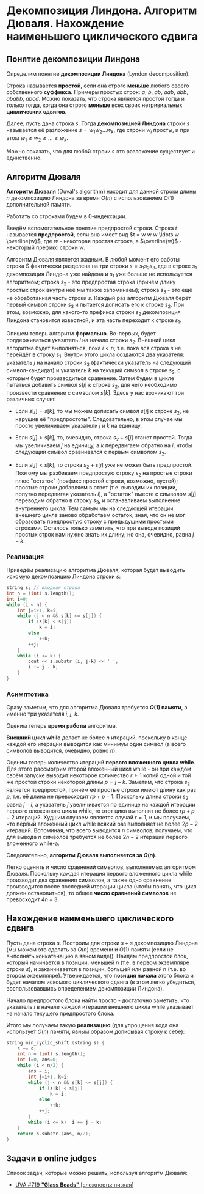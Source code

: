 # Декомпозиция Линдона. Алгоритм Дюваля. Нахождение наименьшего циклического сдвига

## Понятие декомпозиции Линдона

Определим понятие **декомпозиции Линдона** (Lyndon decomposition).

Строка называется **простой**, если она строго **меньше** любого своего собственного **суффикса**. Примеры простых строк: $a$, $b$, $ab$, $aab$, $abb$, $ababb$, $abcd$. Можно показать, что строка является простой тогда и только тогда, когда она строго **меньше** всех своих нетривиальных **циклических сдвигов**.

Далее, пусть дана строка $s$. Тогда **декомпозицией Линдона** строки $s$ называется её разложение $s = w_1 w_2 \ldots w_k$, где строки $w_i$ просты, и при этом $w_1 \ge w_2 \ge \ldots \ge w_k$.

Можно показать, что для любой строки $s$ это разложение существует и единственно.

## Алгоритм Дюваля

**Алгоритм Дюваля** (Duval's algorithm) находит для данной строки длины $n$ декомпозицию Линдона за время $O(n)$ с использованием $O(1)$ дополнительной памяти.

Работать со строками будем в 0-индексации.

Введём вспомогательное понятие предпростой строки. Строка $t$ называется **предпростой**, если она имеет вид $t = w w w \ldots w \overline{w}$, где $w$ - некоторая простая строка, а $\overline{w}$ - некоторый префикс строки $w$.

Алгоритм Дюваля является жадным. В любой момент его работы строка S фактически разделена на три строки $s = s_1 s_2 s_3$, где в строке $s_1$ декомпозиция Линдона уже найдена и $s_1$ уже больше не используется алгоритмом; строка $s_2$ - это предпростая строка (причём длину простых строк внутри неё мы также запоминаем); строка $s_3$ - это ещё не обработанная часть строки $s$. Каждый раз алгоритм Дюваля берёт первый символ строки $s_3$ и пытается дописать его к строке $s_2$. При этом, возможно, для какого-то префикса строки $s_2$ декомпозиция Линдона становится известной, и эта часть переходит к строке $s_1$.

Опишем теперь алгоритм **формально**. Во-первых, будет поддерживаться указатель $i$ на начало строки $s_2$. Внешний цикл алгоритма будет выполняться, пока $i < n$, т.е. пока вся строка $s$ не перейдёт в строку $s_1$. Внутри этого цикла создаются два указателя: указатель $j$ на начало строки $s_3$ (фактически указатель на следующий символ-кандидат) и указатель $k$ на текущий символ в строке $s_2$, с которым будет производиться сравнение. Затем будем в цикле пытаться добавить символ $s[j]$ к строке $s_2$, для чего необходимо произвести сравнение с символом $s[k]$. Здесь у нас возникают три различных случая:

* Если $s[j] = s[k]$, то мы можем дописать символ $s[j]$ к строке $s_2$, не нарушив её "предпростоты". Следовательно, в этом случае мы просто увеличиваем указатели $j$ и $k$ на единицу.

* Если $s[j] > s[k]$, то, очевидно, строка $s_2 + s[j]$ станет простой. Тогда мы увеличиваем $j$ на единицу, а $k$ передвигаем обратно на $i$, чтобы следующий символ сравнивался с первым символом $s_2$.

* Если $s[j] < s[k]$, то строка $s_2+s[j]$ уже не может быть предпростой. Поэтому мы разбиваем предпростую строку $s_2$ на простые строки плюс "остаток" (префикс простой строки, возможно, пустой); простые строки добавляем в ответ (т.е. выводим их позиции, попутно передвигая указатель $i$), а "остаток" вместе с символом $s[j]$ переводим обратно в строку $s_3$, и останавливаем выполнение внутреннего цикла. Тем самым мы на следующей итерации внешнего цикла заново обработаем остаток, зная, что он не мог образовать предпростую строку с предыдущими простыми строками. Осталось только заметить, что при выводе позиций простых строк нам нужно знать их длину; но она, очевидно, равна $j-k$.

### Реализация

Приведём реализацию алгоритма Дюваля, которая будет выводить искомую декомпозицию Линдона строки $s$:

<!--- TODO: specify code snippet id -->
``` cpp
string s; // входная строка
int n = (int) s.length();
int i=0;
while (i < n) {
    int j=i+1, k=i;
    while (j < n && s[k] <= s[j]) {
        if (s[k] < s[j])
            k = i;
        else
            ++k;
        ++j;
    }
    while (i <= k) {
        cout << s.substr (i, j-k) << ' ';
        i += j - k;
    }
}
```

### Асимптотика

Сразу заметим, что для алгоритма Дюваля требуется **$O(1)$ памяти**, а именно три указателя $i$, $j$, $k$.

Оценим теперь **время работы** алгоритма.

**Внешний цикл while** делает не более $n$ итераций, поскольку в конце каждой его итерации выводится как минимум один символ (а всего символов выводится, очевидно, ровно $n$).

Оценим теперь количество итераций **первого вложенного цикла while**. Для этого рассмотрим второй вложенный цикл while - он при каждом своём запуске выводит некоторое количество $r \ge 1$ копий одной и той же простой строки некоторой длины $p = j-k$. Заметим, что строка $s_2$ является предпростой, причём её простые строки имеют длину как раз $p$, т.е. её длина не превосходит $r p + p - 1$. Поскольку длина строки $s_2$ равна $j-i$, а указатель $j$ увеличивается по единице на каждой итерации первого вложенного цикла while, то этот цикл выполнит не более $r p + p - 2$ итераций. Худшим случаем является случай $r = 1$, и мы получаем, что первый вложенный цикл while всякий раз выполняет не более $2 p - 2$ итераций. Вспоминая, что всего выводится $n$ символов, получаем, что для вывода $n$ символов требуется не более $2 n - 2$ итераций первого вложенного while-а.

Следовательно, **алгоритм Дюваля выполняется за $O(n)$**.

Легко оценить и число сравнений символов, выполняемых алгоритмом Дюваля. Поскольку каждая итерация первого вложенного цикла while производит два сравнения символов, а также одно сравнение производится после последней итерации цикла (чтобы понять, что цикл должен остановиться), то общее **число сравнений символов** не превосходит $4 n - 3$.

## Нахождение наименьшего циклического сдвига

Пусть дана строка $s$. Построим для строки $s+s$ декомпозицию Линдона (мы можем это сделать за $O(n)$ времени и $O(1)$ памяти (если не выполнять конкатенацию в явном виде)). Найдём предпростой блок, который начинается в позиции, меньшей $n$ (т.е. в первом экземпляре строки $s$), и заканчивается в позиции, большей или равной n (т.е. во втором экземпляре). Утверждается, что **позиция начала** этого блока и будет началом искомого циклического сдвига (в этом легко убедиться, воспользовавшись определением декомпозиции Линдона).

Начало предпростого блока найти просто - достаточно заметить, что указатель $i$ в начале каждой итерации внешнего цикла while указывает на начало текущего предпростого блока.

Итого мы получаем такую **реализацию** (для упрощения кода она использует $O(n)$ памяти, явным образом дописывая строку к себе):

<!--- TODO: specify code snippet id -->
``` cpp
string min_cyclic_shift (string s) {
    s += s;
    int n = (int) s.length();
    int i=0, ans=0;
    while (i < n/2) {
        ans = i;
        int j=i+1, k=i;
        while (j < n && s[k] <= s[j]) {
            if (s[k] < s[j])
                k = i;
            else
                ++k;
            ++j;
        }
        while (i <= k)  i += j - k;
    }
    return s.substr (ans, n/2);
}
```

## Задачи в online judges

Список задач, которые можно решить, используя алгоритм Дюваля:

* [UVA #719 **"Glass Beads"** [сложность: низкая]](http://uva.onlinejudge.org/index.php?option=onlinejudge&page=show_problem&problem=660)
